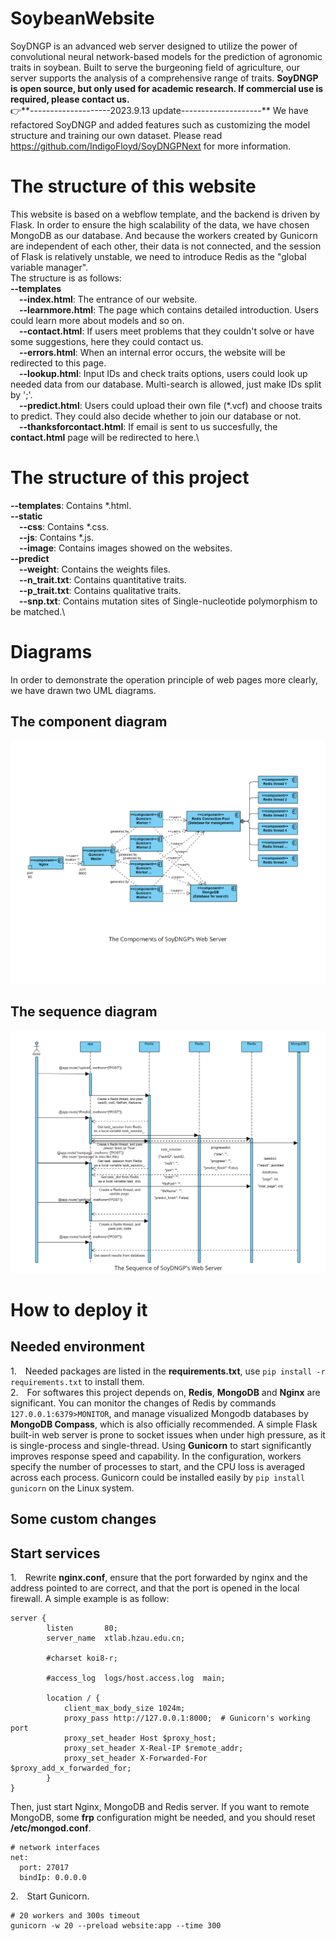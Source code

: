 # SoybeanWebsite
SoyDNGP is an advanced web server designed to utilize the power of convolutional neural network-based models for the prediction of agronomic traits in soybean. Built to serve the burgeoning field of agriculture, our server supports the analysis of a comprehensive range of traits. **SoyDNGP is open source, but only used for academic research. If commercial use is required, please contact us.**\
👉**--------------------2023.9.13 update--------------------\**
We have refactored SoyDNGP and added features such as customizing the model structure and training our own dataset. Please read https://github.com/IndigoFloyd/SoyDNGPNext for more information.
# The structure of this website
This website is based on a webflow template, and the backend is driven by Flask. In order to ensure the high scalability of the data, we have chosen MongoDB as our database. And because the workers created by Gunicorn are independent of each other, their data is not connected, and the session of Flask is relatively unstable, we need to introduce Redis as the "global variable manager".\
The structure is as follows:\
**--templates**\
&emsp;**--index.html**: The entrance of our website.\
&emsp;**--learnmore.html**: The page which contains detailed introduction. Users could learn more about models and so on.\
&emsp;**--contact.html**: If users meet problems that they couldn't solve or have some suggestions, here they could contact us.\
&emsp;**--errors.html**: When an internal error occurs, the website will be redirected to this page.\
&emsp;**--lookup.html**: Input IDs and check traits options, users could look up needed data from our database. Multi-search is allowed, just make IDs split by ';'.\
&emsp;**--predict.html**: Users could upload their own file (\*.vcf) and choose traits to predict. They could also decide whether to join our database or not.\
&emsp;**--thanksforcontact.html**: If email is sent to us succesfully, the **contact.html** page will be redirected to here.\
# The structure of this project
**--templates**: Contains \*.html.\
**--static**\
&emsp;**--css**: Contains \*.css.\
&emsp;**--js**: Contains \*.js.\
&emsp;**--image**: Contains images showed on the websites.\
**--predict**\
&emsp;**--weight**: Contains the weights files.\
&emsp;**--n_trait.txt**: Contains quantitative traits.\
&emsp;**--p_trait.txt**: Contains qualitative traits.\
&emsp;**--snp.txt**: Contains mutation sites of Single-nucleotide polymorphism to be matched.\
# Diagrams
In order to demonstrate the operation principle of web pages more clearly, we have drawn two UML diagrams.
## The component diagram
![image](https://github.com/IndigoFloyd/SoybeanWebsite/blob/main/Component%20Diagram.png)
## The sequence diagram
![image](https://github.com/IndigoFloyd/SoybeanWebsite/blob/main/Sequence%20Diagram.png)
# How to deploy it
## Needed environment
1.&emsp;Needed packages are listed in the **requirements.txt**, use ```pip install -r requirements.txt``` to install them.\
2.&emsp;For softwares this project depends on, **Redis**, **MongoDB** and **Nginx** are significant. You can monitor the changes of Redis by commands ```127.0.0.1:6379>MONITOR```, and manage visualized Mongodb databases by **MongoDB Compass**, which is also officially recommended. A simple Flask built-in web server is prone to socket issues when under high pressure, as it is single-process and single-thread. Using **Gunicorn** to start significantly improves response speed and capability. In the configuration, workers specify the number of processes to start, and the CPU loss is averaged across each process. Gunicorn could be installed easily by ```pip install gunicorn``` on the Linux system.
## Some custom changes
## Start services
1.&emsp;Rewrite **nginx.conf**, ensure that the port forwarded by nginx and the address pointed to are correct, and that the port is opened in the local firewall. A simple example is as follow:
```
server {
        listen       80;
        server_name  xtlab.hzau.edu.cn;

        #charset koi8-r;

        #access_log  logs/host.access.log  main;

        location / {
            client_max_body_size 1024m;
            proxy_pass http://127.0.0.1:8000;  # Gunicorn's working port
            proxy_set_header Host $proxy_host;
            proxy_set_header X-Real-IP $remote_addr;
            proxy_set_header X-Forwarded-For $proxy_add_x_forwarded_for;
        }
}
```
Then, just start Nginx, MongoDB and Redis server. If you want to remote MongoDB, some **frp** configuration might be needed, and you should reset **/etc/mongod.conf**.
```
# network interfaces
net:
  port: 27017
  bindIp: 0.0.0.0
```
2.&emsp;Start Gunicorn.
```
# 20 workers and 300s timeout
gunicorn -w 20 --preload website:app --time 300
```

